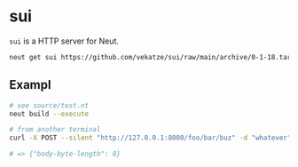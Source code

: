 # sui

`sui` is a HTTP server for Neut.

```sh
neut get sui https://github.com/vekatze/sui/raw/main/archive/0-1-18.tar.zst
```

## Exampl

```sh
# see source/test.nt
neut build --execute

# from another terminal
curl -X POST --silent "http://127.0.0.1:8000/foo/bar/buz" -d "whatever"

# => {"body-byte-length": 8}
```

